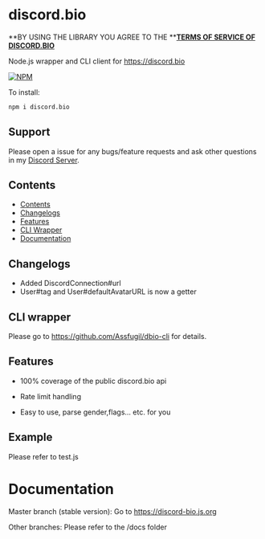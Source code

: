 # discord.bio

**BY USING THE LIBRARY YOU AGREE TO THE **[**TERMS OF SERVICE OF DISCORD.BIO**](https://discord.bio/terms)

Node.js wrapper and CLI client for https://discord.bio

[![NPM](https://nodei.co/npm/discord.bio.png?downloads=true&downloadRank=true&stars=true)](https://nodei.co/npm/discord.bio/)

To install: 

```bash
npm i discord.bio 
```

## Support
Please open a issue for any bugs/feature requests and ask other questions in my [Discord Server](1https://discord.gg/ecdvF948Cj).

## Contents
- [Contents](#Contents)
- [Changelogs](#Changelogs)
- [Features](#Features)
- [CLI Wrapper](#CLI-wrapper)
- [Documentation](#Documentation)
## Changelogs

- Added DiscordConnection#url
- User#tag and User#defaultAvatarURL is now a getter

## CLI wrapper

Please go to https://github.com/Assfugil/dbio-cli for details.

## Features

- 100% coverage of the public discord.bio api

- Rate limit handling

- Easy to use, parse gender,flags... etc. for you

## Example
Please refer to test.js

# Documentation

Master branch (stable version): Go to https://discord-bio.js.org

Other branches: Please refer to the /docs folder
